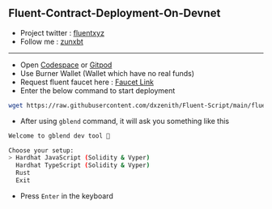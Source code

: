 ## Fluent-Contract-Deployment-On-Devnet
- Project twitter : [fluentxyz](https://x.com/fluentxyz)
- Follow me : [zunxbt](https://x.com/ZunXBT)
---
- Open [Codespace](https://github.com/codespaces) or [Gitpod](https://gitpod.io/workspaces)
- Use Burner Wallet (Wallet which have no real funds)
- Request fluent faucet here : [Faucet Link](https://faucet.dev.thefluent.xyz/)
- Enter the below command to start deployment
```bash
wget https://raw.githubusercontent.com/dxzenith/Fluent-Script/main/fluent-devnet-contract.sh && chmod +x fluent-devnet-contract.sh && ./fluent-devnet-contract.sh
```
- After using `gblend` command, it will ask you something like this
```bash
Welcome to gblend dev tool 🚀

Choose your setup:
> Hardhat JavaScript (Solidity & Vyper)
  Hardhat TypeScript (Solidity & Vyper)
  Rust
  Exit
```
- Press `Enter` in the keyboard
